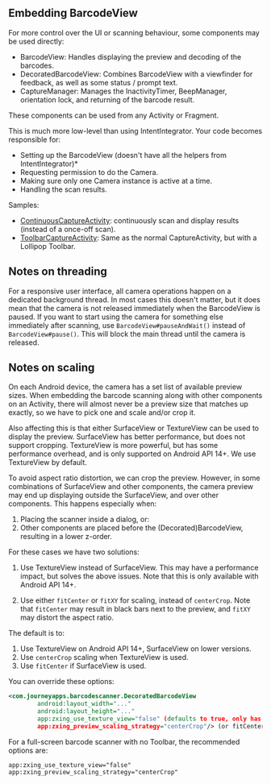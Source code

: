 ## Embedding BarcodeView

For more control over the UI or scanning behaviour, some components may be used directly:

* BarcodeView: Handles displaying the preview and decoding of the barcodes.
* DecoratedBarcodeView: Combines BarcodeView with a viewfinder for feedback, as well as some status /
  prompt text.
* CaptureManager: Manages the InactivityTimer, BeepManager, orientation lock, and returning of the
  barcode result.

These components can be used from any Activity or Fragment.

This is much more low-level than using IntentIntegrator. Your code becomes responsible for:
* Setting up the BarcodeView (doesn't have all the helpers from IntentIntegrator)*
* Requesting permission to do the Camera.
* Making sure only one Camera instance is active at a time.
* Handling the scan results.

Samples:
* [ContinuousCaptureActivity][6]: continuously scan and display results (instead of a once-off scan).
* [ToolbarCaptureActivity][8]: Same as the normal CaptureActivity, but with a Lollipop Toolbar.


## Notes on threading

For a responsive user interface, all camera operations happen on a dedicated background thread.
In most cases this doesn't matter, but it does mean that the camera is not released immediately
when the BarcodeView is paused. If you want to start using the camera for something else
immediately after scanning, use `BarcodeView#pauseAndWait()` instead of `BarcodeView#pause()`.
This will block the main thread until the camera is released.


## Notes on scaling

On each Android device, the camera has a set list of available preview sizes. When embedding the
barcode scanning along with other components on an Activity, there will almost never be a preview
size that matches up exactly, so we have to pick one and scale and/or crop it.

Also affecting this is that either SurfaceView or TextureView can be used to display the preview.
SurfaceView has better performance, but does not support cropping. TextureView is more powerful,
but has some performance overhead, and is only supported on Android API 14+. We use TextureView by
default.

To avoid aspect ratio distortion, we can crop the preview. However, in some combinations of
SurfaceView and other components, the camera preview may end up displaying outside the SurfaceView,
and over other components. This happens especially when:

1. Placing the scanner inside a dialog, or:
2. Other components are placed before the (Decorated)BarcodeView, resulting in a lower z-order.

For these cases we have two solutions:

1. Use TextureView instead of SurfaceView. This may have a performance impact, but solves the above
   issues. Note that this is only available with Android API 14+.

2. Use either `fitCenter` or `fitXY` for scaling, instead of `centerCrop`. Note that `fitCenter` may
   result in black bars next to the preview, and `fitXY` may distort the aspect ratio.
   
The default is to:

1. Use TextureView on Android API 14+, SurfaceView on lower versions.
2. Use `centerCrop` scaling when TextureView is used.
3. Use `fitCenter` if SurfaceView is used.

You can override these options:

```xml
<com.journeyapps.barcodescanner.DecoratedBarcodeView
        android:layout_width="..."
        android:layout_height="..."
        app:zxing_use_texture_view="false" (defaults to true, only has an effect on Android API 14+)
        app:zxing_preview_scaling_strategy="centerCrop"/> (or fitCenter / fitXY)
```

For a full-screen barcode scanner with no Toolbar, the recommended options are:

```
app:zxing_use_texture_view="false"
app:zxing_preview_scaling_strategy="centerCrop"
```


[8]: sample/src/main/java/example/zxing/ToolbarCaptureActivity.java
[6]: sample/src/main/java/example/zxing/ContinuousCaptureActivity.java
